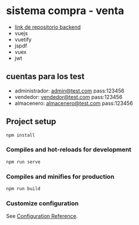 # sistema compra - venta
* [link de repositorio backend](https://github.com/gepres/sistemacv-backend)
* vuejs
* vuetify
* jspdf
* vuex
* jwt 

## cuentas para los test
* administrador: admin@test.com  pass:123456
* vendedor: vendedor@test.com  pass:123456
* almacenero: almacenero@test.com  pass:123456

## Project setup
```
npm install
```

### Compiles and hot-reloads for development
```
npm run serve
```

### Compiles and minifies for production
```
npm run build
```

### Customize configuration
See [Configuration Reference](https://cli.vuejs.org/config/).
